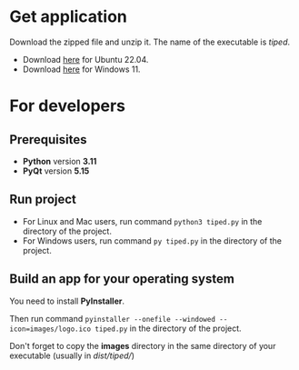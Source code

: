 # Get application

Download the zipped file and unzip it. The name of the executable is *tiped*.

* Download [here](https://github.com/GimmyR/tiped-2.0-download/blob/main/tiped-ubuntu-22.04.tar.xz) for Ubuntu 22.04.
* Download [here](https://github.com/GimmyR/tiped-2.0-download/blob/main/tiped-windows-11.zip) for Windows 11.

# For developers

## Prerequisites

* **Python** version **3.11**
* **PyQt** version **5.15**

## Run project

* For Linux and Mac users, run command `python3 tiped.py` in the directory of the project.
* For Windows users, run command `py tiped.py` in the directory of the project.

## Build an app for your operating system

You need to install **PyInstaller**.

Then run command `pyinstaller --onefile --windowed --icon=images/logo.ico tiped.py` in the directory of the project.

Don't forget to copy the **images** directory in the same directory of your executable (usually in *dist/tiped/*)